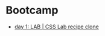 # Bootcamp
* [day 1: LAB | CSS Lab recipe clone](https://github.com/DanielaMariaCG/lab-css-recipes-clone)
